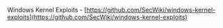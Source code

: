Windows Kernel Exploits - [https://github.com/SecWiki/windows-kernel-exploits](https://github.com/SecWiki/windows-kernel-exploits)